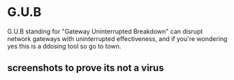 # G.U.B
G.U.B standing for "Gateway Uninterrupted Breakdown" can disrupt network gateways with uninterrupted effectiveness, and if you're wondering yes this is a ddosing tool so go to town.


## screenshots to prove its not a virus
